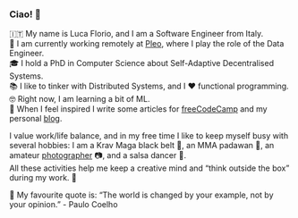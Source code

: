 ### Ciao! 👋

:it: My name is Luca Florio, and I am a Software Engineer from Italy.  
:necktie: I am currently working remotely at [Pleo](https://www.pleo.io/en/), where I play the role of the Data Engineer.  
:mortar_board: I hold a PhD in Computer Science about Self-Adaptive Decentralised Systems.   
:books: I like to tinker with Distributed Systems, and I :heart: functional programming.  
:nerd_face: Right now, I am learning a bit of ML.  
:pencil: When I feel inspired I write some articles for [freeCodeCamp](https://www.freecodecamp.org/news/author/elleflorio/) and my personal [blog](https://www.florio.dev/).

I value work/life balance, and in my free time I like to keep myself busy with several hobbies: I am a Krav Maga black belt :martial_arts_uniform:, an MMA padawan :boxing_glove:, an amateur [photographer](https://unsplash.com/@elleflorio) :camera:, and a salsa dancer :man_dancing:.  
All these activities help me keep a creative mind and “think outside the box” during my work. :unicorn:

:scroll: My favourite quote is: “The world is changed by your example, not by your opinion.” - Paulo Coelho 

<!--
**elleFlorio/elleflorio** is a ✨ _special_ ✨ repository because its `README.md` (this file) appears on your GitHub profile.

Here are some ideas to get you started:

- 🔭 I’m currently working on ...
- 🌱 I’m currently learning ...
- 👯 I’m looking to collaborate on ...
- 🤔 I’m looking for help with ...
- 💬 Ask me about ...
- 📫 How to reach me: ...
- 😄 Pronouns: ...
- ⚡ Fun fact: ...
-->
